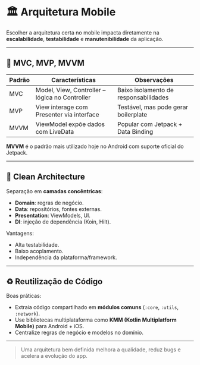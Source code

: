 # 🏛️ Arquitetura Mobile

Escolher a arquitetura certa no mobile impacta diretamente na **escalabilidade**, **testabilidade** e **manutenibilidade** da aplicação.

---

## 🧱 MVC, MVP, MVVM

| Padrão | Características | Observações |
|--------|-----------------|-------------|
| MVC    | Model, View, Controller – lógica no Controller | Baixo isolamento de responsabilidades |
| MVP    | View interage com Presenter via interface | Testável, mas pode gerar boilerplate |
| MVVM   | ViewModel expõe dados com LiveData | Popular com Jetpack + Data Binding |

**MVVM** é o padrão mais utilizado hoje no Android com suporte oficial do Jetpack.

---

## 🧼 Clean Architecture

Separação em **camadas concêntricas**:

- **Domain**: regras de negócio.
- **Data**: repositórios, fontes externas.
- **Presentation**: ViewModels, UI.
- **DI**: injeção de dependência (Koin, Hilt).

Vantagens:
- Alta testabilidade.
- Baixo acoplamento.
- Independência da plataforma/framework.

---

## ♻️ Reutilização de Código

Boas práticas:
- Extraia código compartilhado em **módulos comuns** (`:core`, `:utils`, `:network`).
- Use bibliotecas multiplataforma como **KMM (Kotlin Multiplatform Mobile)** para Android + iOS.
- Centralize regras de negócio e modelos no domínio.

---

> Uma arquitetura bem definida melhora a qualidade, reduz bugs e acelera a evolução do app.
